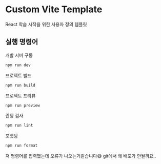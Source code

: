 # Custom Vite Template

React 학습 시작을 위한 사용자 정의 템플릿

## 실행 명령어

개발 서버 구동

```sh
npm run dev
```

프로젝트 빌드

```sh
npm run build
```

프로젝트 프리뷰

```sh
npm run preview
```

린팅 검사

```sh
npm run lint
```

포멧팅

```sh
npm run format
```

저 명령어를 입력했는데 오류가 나오는거같습니다😅
git에서 왜 배포가 안될까요..
